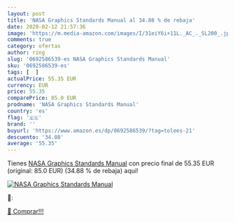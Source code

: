 ```yaml
---
layout: post
title: 'NASA Graphics Standards Manual al 34.88 % de rebaja'
date: 2020-02-12 21:57:36
image: 'https://m.media-amazon.com/images/I/31eiY6i+11L._AC_._SL200_.jpg'
comments: true
category: ofertas
author: ring
slug: '0692586539-es NASA Graphics Standards Manual'
sku: '0692586539-es'
tags: [  ]
actualPrice: 55.35 EUR
currency: EUR
price: 55.35
comparePrice: 85.0 EUR
prodname: 'NASA Graphics Standards Manual'
country: 'es'
flag: '🇪🇸'
brand: ''
buyurl: 'https://www.amazon.es/dp/0692586539/?tag=tolees-21'
descuento: '34.88'
average: '55.35'
---
```


Tienes [NASA Graphics Standards Manual](https://www.amazon.es/dp/0692586539/?tag=tolees-21) con precio final de  55.35 EUR (original: 85.0 EUR) (34.88 %  de rebaja) aqui!

[![NASA Graphics Standards Manual](https://m.media-amazon.com/images/I/31eiY6i+11L._AC_._SL200_.jpg)](https://www.amazon.es/dp/0692586539/?tag=tolees-21)

🔎:


[🛒 Comprar!!!](https://www.amazon.es/dp/0692586539/?tag=tolees-21)
